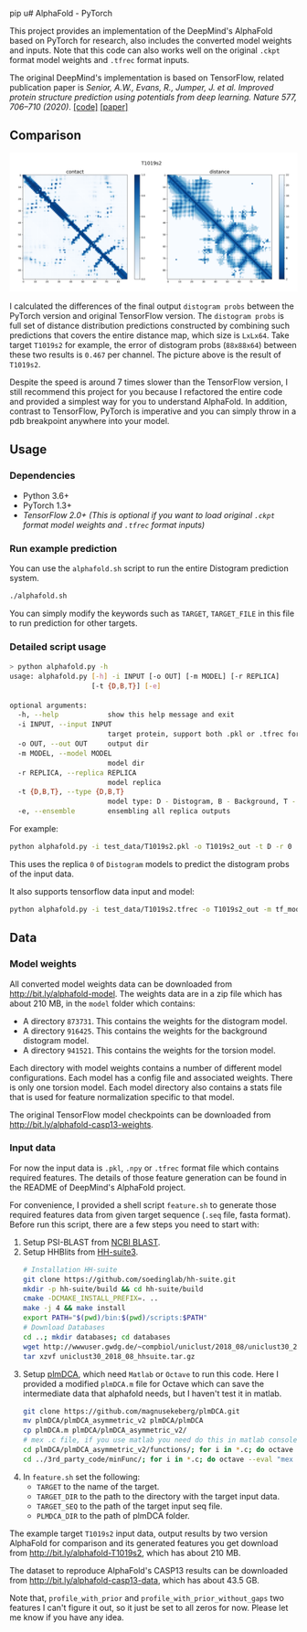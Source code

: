 pip u# AlphaFold - PyTorch

This project provides an implementation of the DeepMind's AlphaFold based on PyTorch for research, also includes the converted model weights and inputs. Note that this code can also works well on the original `.ckpt` format model weights and `.tfrec` format inputs.

The original DeepMind's implementation is based on TensorFlow, related publication paper is *Senior, A.W., Evans, R., Jumper, J. et al. Improved protein structure prediction using potentials from deep learning. Nature 577, 706–710 (2020)*. [[code]](https://github.com/deepmind/deepmind-research/tree/master/alphafold_casp13) [[paper]](https://rdcu.be/b0mtx)

## Comparison

![](test_out/T1019s2.png)

I calculated the differences of the final output `distogram probs` between the PyTorch version and original TensorFlow version. The `distogram probs` is full set of distance distribution predictions constructed by combining such predictions that covers the entire distance map, which size is `LxLx64`. Take target `T1019s2` for example, the error of distogram probs (`88x88x64`) between these two results is `0.467` per channel. The picture above is the result of `T1019s2`.

Despite the speed is around 7 times slower than the TensorFlow version, I still recommend this project for you because I refactored the entire code and provided a simplest way for you to understand AlphaFold. In addition, contrast to TensorFlow, PyTorch is imperative and you can simply throw in a pdb breakpoint anywhere into your model.

## Usage

### Dependencies

*   Python 3.6+
*	PyTorch 1.3+
*   *TensorFlow 2.0+ (This is optional if you want to load original `.ckpt` format model weights and `.tfrec` format inputs)*

### Run example prediction

You can use the `alphafold.sh` script to run the entire Distogram prediction system.
```bash
./alphafold.sh
```
You can simply modify the keywords such as `TARGET`, `TARGET_FILE` in this file to run prediction for other targets.

### Detailed script usage

```bash
> python alphafold.py -h
usage: alphafold.py [-h] -i INPUT [-o OUT] [-m MODEL] [-r REPLICA]
                    [-t {D,B,T}] [-e]

optional arguments:
  -h, --help            show this help message and exit
  -i INPUT, --input INPUT
                        target protein, support both .pkl or .tfrec format
  -o OUT, --out OUT     output dir
  -m MODEL, --model MODEL
                        model dir
  -r REPLICA, --replica REPLICA
                        model replica
  -t {D,B,T}, --type {D,B,T}
                        model type: D - Distogram, B - Background, T - Torsion
  -e, --ensemble        ensembling all replica outputs
```
For example:
```bash
python alphafold.py -i test_data/T1019s2.pkl -o T1019s2_out -t D -r 0
```
This uses the replica `0` of `Distogram` models to predict the distogram probs of the input data.

It also supports tensorflow data input and model:
```bash
python alphafold.py -i test_data/T1019s2.tfrec -o T1019s2_out -m tf_model_path/
```


## Data

### Model weights

All converted model weights data can be downloaded from http://bit.ly/alphafold-model. The weights data are in a zip file which has about 210 MB, in the `model` folder which contains:
-  A directory `873731`. This contains the weights for the distogram model.
-  A directory `916425`. This contains the weights for the background distogram model.
-  A directory `941521`. This contains the weights for the torsion model.

Each directory with model weights contains a number of different model configurations. Each model has a config file and associated weights. There is only one torsion model. Each model directory also contains a stats file that is used for feature normalization specific to that model.

The original TensorFlow model checkpoints can be downloaded from http://bit.ly/alphafold-casp13-weights.

### Input data

For now the input data is `.pkl`, `.npy` or `.tfrec` format file which contains required features. The details of those feature generation can be found in the README of DeepMind's AlphaFold project.

For convenience, I provided a shell script `feature.sh` to generate those required features data from given target sequence (`.seq` file, fasta format). Before run this script, there are a few steps you need to start with:

1. Setup PSI-BLAST from [NCBI BLAST](https://blast.ncbi.nlm.nih.gov/Blast.cgi?CMD=Web&PAGE_TYPE=BlastDocs&DOC_TYPE=Download).
2. Setup HHBlits from [HH-suite3](https://github.com/soedinglab/hh-suite).
    ```bash
    # Installation HH-suite
    git clone https://github.com/soedinglab/hh-suite.git
    mkdir -p hh-suite/build && cd hh-suite/build
    cmake -DCMAKE_INSTALL_PREFIX=. ..
    make -j 4 && make install
    export PATH="$(pwd)/bin:$(pwd)/scripts:$PATH"
    # Download Databases
    cd ..; mkdir databases; cd databases
    wget http://wwwuser.gwdg.de/~compbiol/uniclust/2018_08/uniclust30_2018_08_hhsuite.tar.gz
    tar xzvf uniclust30_2018_08_hhsuite.tar.gz
    ```
3. Setup [plmDCA](https://github.com/magnusekeberg/plmDCA), which need `Matlab` or `Octave` to run this code. Here I provided a modified `plmDCA.m` file for Octave which can save the intermediate data that alphafold needs, but I haven't test it in matlab.
    ```bash
    git clone https://github.com/magnusekeberg/plmDCA.git
    mv plmDCA/plmDCA_asymmetric_v2 plmDCA/plmDCA
    cp plmDCA.m plmDCA/plmDCA_asymmetric_v2/
    # mex .c file, if you use matlab you need do this in matlab console
    cd plmDCA/plmDCA_asymmetric_v2/functions/; for i in *.c; do octave --eval "mex $i";done
    cd ../3rd_party_code/minFunc/; for i in *.c; do octave --eval "mex $i"; done
    ```
4. In `feature.sh` set the following:
    - `TARGET` to the name of the target.
    - `TARGET_DIR` to the path to the directory with the target input data.
    - `TARGET_SEQ` to the path of the target input seq file.
    - `PLMDCA_DIR` to the path of plmDCA folder.

The example target `T1019s2` input data, output results by two version AlphaFold for comparison and its generated features you get download from http://bit.ly/alphafold-T1019s2, which has about 210 MB.

The dataset to reproduce AlphaFold's CASP13 results can be downloaded from http://bit.ly/alphafold-casp13-data, which has about 43.5 GB.

Note that, `profile_with_prior` and `profile_with_prior_without_gaps` two features I can't figure it out, so it just be set to all zeros for now. Please let me know if you have any idea.
